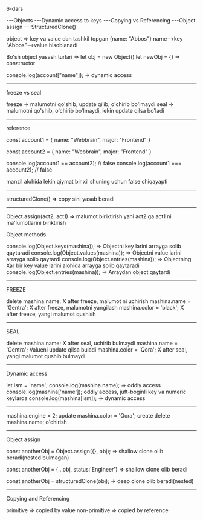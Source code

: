 6-dars 

---Objects
---Dynamic access to keys
---Copying vs Referencing
---Object assign
---StructuredClone()


object => key va value dan tashkil topgan {name: "Abbos"} name-->key "Abbos"-->value hisoblanadi

Bo'sh object yasash turlari => 
let obj = new Object()
let newObj = {} => constructor


console.log(account["name"]); => dynamic  access

---------------------------------------------

freeze vs seal

freeze => malumotni qo'shib, update qilib, o'chirib bo'lmaydi 
seal => malumotni qo'shib, o'chirib bo'lmaydi, lekin update qilsa bo'ladi

---------------------------------------------

reference

const account1 = {
    name: "Webbrain",
    major: "Frontend"
}

const account2 = {
    name: "Webbrain",
    major: "Frontend"
}

console.log(account1 == account2); // false
console.log(account1 === account2); // false

manzil alohida lekin qiymat bir xil shuning uchun false chiqayapti

---------------------------------------------

structuredClone() => copy sini yasab beradi

---------------------------------------------

Object.assign(act2, act1) => malumot biriktirish yani act2 ga act1 ni ma'lumotlarini biriktirish


Object methods

console.log(Object.keys(mashina)); =>  Objectni key larini arrayga solib qaytaradi
console.log(Object.values(mashina)); => Objectni value larini arrayga solib qaytardi
console.log(Object.entries(mashina)); => Objectning Xar bir  key value larini alohida arrayga solib qaytaradi
console.log(Object.entries(mashina)); => Arraydan object qaytardi

----------------------------------------------

FREEZE

delete mashina.name; X after freeze, malumot ni uchirish
mashina.name = 'Gentra'; X after freeze, malumotni yangilash
mashina.color = 'black'; X after freeze, yangi malumot qushish

----------------------------------------------

SEAL

delete mashina.name; X after seal, uchirib bulmaydi
mashina.name = 'Gentra'; Valueni update qilsa buladi
mashina.color = 'Qora'; X after seal, yangi malumot qushib bulmaydi

----------------------------------------------

Dynamic access

let ism = 'name';
console.log(mashina.name); => oddiy access
console.log(mashina['name']); oddiy access, juft-boginli key va numeric keylarda
console.log(mashina[ism]); => dynamic access

----------------------------------------------

mashina.engine = 2;   update
mashina.color = 'Qora';  create
delete mashina.name;  o'chirish

-----------------------------------------------

Object assign

const anotherObj = Object.assign({}, obj); => shallow clone olib beradi(nested bulmagan)

const anotherObj = {...obj, status:'Engineer'} => shallow clone olib beradi

const anotherObj = structuredClone(obj); => deep clone olib beradi(nested)

-----------------------------------------------

Copying and Referencing

primitive => copied by value
non-primitive => copied by reference